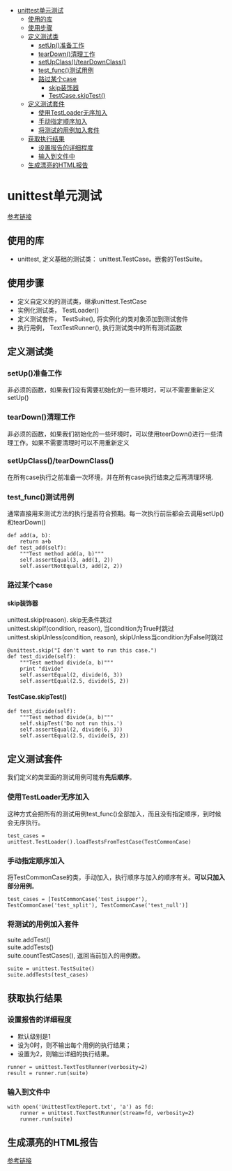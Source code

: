 <!-- TOC -->

- [unittest单元测试](#unittest单元测试)
    - [使用的库](#使用的库)
    - [使用步骤](#使用步骤)
    - [定义测试类](#定义测试类)
        - [setUp()准备工作](#setup准备工作)
        - [tearDown()清理工作](#teardown清理工作)
        - [setUpClass()/tearDownClass()](#setupclassteardownclass)
        - [test_func()测试用例](#test_func测试用例)
        - [路过某个case](#路过某个case)
            - [skip装饰器](#skip装饰器)
            - [TestCase.skipTest()](#testcaseskiptest)
    - [定义测试套件](#定义测试套件)
        - [使用TestLoader无序加入](#使用testloader无序加入)
        - [手动指定顺序加入](#手动指定顺序加入)
        - [将测试的用例加入套件](#将测试的用例加入套件)
    - [获取执行结果](#获取执行结果)
        - [设置报告的详细程度](#设置报告的详细程度)
        - [输入到文件中](#输入到文件中)
    - [生成漂亮的HTML报告](#生成漂亮的html报告)

<!-- /TOC -->


# unittest单元测试
[参考链接](https://blog.csdn.net/huilan_same/article/details/52944782)

## 使用的库
- unittest, 定义基础的测试类： unittest.TestCase。嵌套的TestSuite。  

## 使用步骤
- 定义自定义的的测试类，继承unittest.TestCase
- 实例化测试类， TestLoader()
- 定义测试套件， TestSuite(), 将实例化的类对象添加到测试套件
- 执行用例， TextTestRunner(), 执行测试类中的所有测试函数


## 定义测试类
### setUp()准备工作
非必须的函数，如果我们没有需要初始化的一些环境时，可以不需要重新定义setUp()  

### tearDown()清理工作
非必须的函数，如果我们初始化的一些环境时，可以使用teerDown()进行一些清理工作。如果不需要清理时可以不用重新定义  

### setUpClass()/tearDownClass()
在所有case执行之前准备一次环境，并在所有case执行结束之后再清理环境.  

### test_func()测试用例
通常直接用来测试方法的执行是否符合预期。每一次执行前后都会去调用setUp()和tearDown()  
```
def add(a, b):
    return a+b
def test_add(self):
    """Test method add(a, b)"""
    self.assertEqual(3, add(1, 2))
    self.assertNotEqual(3, add(2, 2))
```

### 路过某个case
#### skip装饰器
unittest.skip(reason). skip无条件跳过  
unittest.skipIf(condition, reason), 当condition为True时跳过  
unittest.skipUnless(condition, reason), skipUnless当condition为False时跳过  
```
@unittest.skip("I don't want to run this case.")
def test_divide(self):
    """Test method divide(a, b)"""
    print "divide"
    self.assertEqual(2, divide(6, 3))
    self.assertEqual(2.5, divide(5, 2))
```

#### TestCase.skipTest()
```
def test_divide(self):
    """Test method divide(a, b)"""
    self.skipTest('Do not run this.')
    self.assertEqual(2, divide(6, 3))
    self.assertEqual(2.5, divide(5, 2))
```

## 定义测试套件
我们定义的类里面的测试用例可能有**先后顺序**。  

### 使用TestLoader无序加入
这种方式会把所有的测试用例test_func()全部加入，而且没有指定顺序，到时候会无序执行。  
```
test_cases = unittest.TestLoader().loadTestsFromTestCase(TestCommonCase)
```
### 手动指定顺序加入
将TestCommonCase的类，手动加入，执行顺序与加入的顺序有关。**可以只加入部分用例**。  
```
test_cases = [TestCommonCase('test_isupper'), TestCommonCase('test_split'), TestCommonCase('test_null')]
```
### 将测试的用例加入套件
suite.addTest()  
suite.addTests()  
suite.countTestCases(), 返回当前加入的用例数。  
```
suite = unittest.TestSuite()
suite.addTests(test_cases)
```


## 获取执行结果
### 设置报告的详细程度
- 默认级别是1
- 设为0时，则不输出每个用例的执行结果；  
- 设置为2，则输出详细的执行结果。  
```
runner = unittest.TextTestRunner(verbosity=2)
result = runner.run(suite)
```

### 输入到文件中
```
with open('UnittestTextReport.txt', 'a') as fd:
    runner = unittest.TextTestRunner(stream=fd, verbosity=2)
    runner.run(suite)
```


## 生成漂亮的HTML报告
[参考链接](https://blog.csdn.net/huilan_same/article/details/52944782)